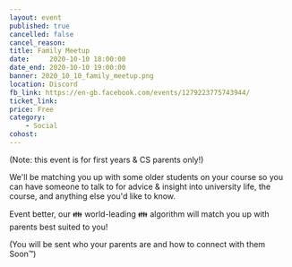 ```yaml
---
layout: event
published: true
cancelled: false
cancel_reason:
title: Family Meetup
date:     2020-10-10 18:00:00
date_end: 2020-10-10 19:00:00
banner: 2020_10_10_family_meetup.png
location: Discord
fb_link: https://en-gb.facebook.com/events/1279223775743944/
ticket_link: 
price: Free
category:
    - Social
cohost:
---
```


(Note: this event is for first years & CS parents only!)

We'll be matching you up with some older students on your course so you can have someone to talk to for advice & insight into university life, the course, and anything else you'd like to know.

Event better, our 👪 world-leading 👪 algorithm will match you up with parents best suited to you!

(You will be sent who your parents are and how to connect with them Soon™)
